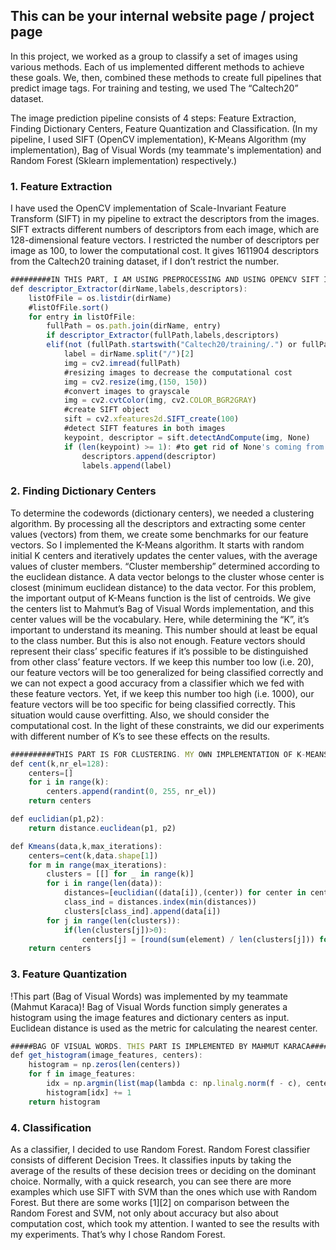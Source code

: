 
## This can be your internal website page / project page

In this project, we worked as a group to classify a set of images using various methods. Each of us implemented different methods to achieve these goals. We, then, combined these methods to create full pipelines that predict image tags. For training and testing, we used The “Caltech20” dataset.

The image prediction pipeline consists of 4 steps: Feature Extraction, Finding Dictionary Centers, Feature Quantization and Classification. (In my pipeline, I used SIFT (OpenCV implementation), K-Means Algorithm (my implementation), Bag of Visual Words (my teammate's implementation) and Random Forest (Sklearn implementation) respectively.)

### 1. Feature Extraction
I have used the OpenCV implementation of Scale-Invariant Feature Transform (SIFT) in my pipeline to extract the descriptors from the images. SIFT extracts different numbers of descriptors from each image, which are 128-dimensional feature vectors. I restricted the number of descriptors per image as 100, to lower the computational cost. It gives 1611904 descriptors from the Caltech20 training dataset, if I don’t restrict the number.

```javascript
#########IN THIS PART, I AM USING PREPROCESSING AND USING OPENCV SIFT IMPLEMENTATION TO EXTRACT THE DESCRIPTORS
def descriptor_Extractor(dirName,labels,descriptors):
    listOfFile = os.listdir(dirName)
    #listOfFile.sort()
    for entry in listOfFile:
        fullPath = os.path.join(dirName, entry)
        if descriptor_Extractor(fullPath,labels,descriptors)
        elif(not (fullPath.startswith("Caltech20/training/.") or fullPath.startswith("Caltech20/testing/."))):
            label = dirName.split("/")[2]
            img = cv2.imread(fullPath)
            #resizing images to decrease the computational cost
            img = cv2.resize(img,(150, 150))
            #convert images to grayscale
            img = cv2.cvtColor(img, cv2.COLOR_BGR2GRAY)
            #create SIFT object
            sift = cv2.xfeatures2d.SIFT_create(100)
            #detect SIFT features in both images
            keypoint, descriptor = sift.detectAndCompute(img, None)
            if (len(keypoint) >= 1): #to get rid of None's coming from sift keypoints
                descriptors.append(descriptor)
                labels.append(label)
```

### 2. Finding Dictionary Centers

To determine the codewords (dictionary centers), we needed a clustering algorithm. By processing all the descriptors and extracting some center values (vectors) from them, we create some benchmarks for our feature vectors. So I implemented the K-Means algorithm. It starts with random initial K centers and iteratively updates the center values, with the average values of cluster members. “Cluster membership” determined according to the euclidean distance. A data vector belongs to the cluster whose center is closest (minimum euclidean distance) to the data vector. For this problem, the important output of K-Means function is the list of centroids. We give the centers list to Mahmut’s Bag of Visual Words implementation, and this center values will be the vocabulary. Here, while determining the “K”, it’s important to understand its meaning. This number should at least be equal to the class number. But this is also not enough. Feature vectors should represent their class’ specific features if it’s possible to be distinguished from other class’ feature vectors. If we keep this number too low (i.e. 20), our feature vectors will be too generalized for being classified correctly and we can not expect a good accuracy from a classifier which we fed with these feature vectors. Yet, if we keep this number too high (i.e. 1000), our feature vectors will be too specific for being classified correctly. This situation would cause overfitting. Also, we should consider the computational cost. In the light of these constraints, we did our experiments with different number of K’s to see these effects on the results.
```javascript
##########THIS PART IS FOR CLUSTERING. MY OWN IMPLEMENTATION OF K-MEANS.
def cent(k,nr_el=128):
    centers=[]
    for i in range(k):
        centers.append(randint(0, 255, nr_el))
    return centers

def euclidian(p1,p2):
    return distance.euclidean(p1, p2)

def Kmeans(data,k,max_iterations):
    centers=cent(k,data.shape[1])
    for m in range(max_iterations):
        clusters = [[] for _ in range(k)]
        for i in range(len(data)):
            distances=[euclidian((data[i]),(center)) for center in centers]
            class_ind = distances.index(min(distances))
            clusters[class_ind].append(data[i])
        for j in range(len(clusters)):
            if(len(clusters[j])>0):
                centers[j] = [round(sum(element) / len(clusters[j])) for element in zip(*clusters[j])]
    return centers
```

### 3. Feature Quantization
!This part (Bag of Visual Words) was implemented by my teammate (Mahmut Karaca)!
Bag of Visual Words function simply generates a histogram using the image features and dictionary centers as input. Euclidean distance is used as the metric for calculating the nearest center.
```javascript
#####BAG OF VISUAL WORDS. THIS PART IS IMPLEMENTED BY MAHMUT KARACA#####
def get_histogram(image_features, centers):
    histogram = np.zeros(len(centers))
    for f in image_features:
        idx = np.argmin(list(map(lambda c: np.linalg.norm(f - c), centers)))
        histogram[idx] += 1
    return histogram
```
### 4. Classification
As a classifier, I decided to use Random Forest. Random Forest classifier consists of different Decision Trees. It classifies inputs by taking the average of the results of these decision trees or deciding on the dominant choice. Normally, with a quick research, you can see there are more examples which use SIFT with SVM than the ones which use with Random Forest. But there are some works [1][2] on comparison between the Random Forest and SVM, not only about accuracy but also about computation cost, which took my attention. I wanted to see the results with my experiments. That’s why I chose Random Forest.
